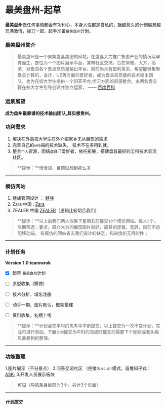 
# 最美盘州-起草

**最美盘州**做任何事情都会有功利心，本身人性都是自私的，酝酿愈久的计划越想越充满激情，操刀一起，起手准备`最美盘州`计划。
 


### 最美盘州简介

>最美盘州是一个聚集盘县美图的网站，在盘县大力推广旅游产业的情况写孕育而生，定位为一个图片展示平台，兼带社区交流。旨在简雅，大方，高清，对盘县各个景点高质量输出平台，目前尚未有盈利需求。希望能够集聚盘县计算机，设计，UE等方面的爱好者，成为盘县高质量的技术输出团队，也为在校大学生提供一个问答平台,学习方面的资源整合。由两名盘县籍在校大学生引导创建并独立运营，   —— [百度百科](https://zuimeipz.com)



### 远景展望
**成为盘州最靠谱的技术输出团队,其实想贵州。**


### 功利需求
1. 解决在外高校大学生在外介绍家乡无从展现的需求
2. 完善自己的`web`端的技术缺失， 技术不在多用到就。
3. 整合`个人`资源，团结`盘县`IT爱好者，依托拓展，搭建盘县最好的工科技术交流社区。

>  **提示：**慢慢加，目前就想到那么多

---

### 模仿网站
1. 魅族官网设计  ： [魅族](http://www.meizu.com/index.html)
2. Zara 中国 : [Zara](http://www.zara.cn/cn/)
3. ZEALER 中国 [ZEALER](http://www.zealer.com/)（逻辑比较切合我们）
 


>  **提示：**以上由我们两人收集下星期五前提交`10`个模仿网站。每人`5`个。后期筛选；要求，简介大方的展现图片就好，简易的逻辑，宽屏，目前不适配移动端。 有模仿的网站省去我们设计的缺乏，和进度的无目的性；

---

### 计划任务
**Version 1.0   teamwrok**

- [x] 起草 ` 最美盘州 `计划
- [ ] 原型收集（模仿）
- [ ] 技术分析，域名注册
- [ ] 动手一期，图片默认，框架搭建
- [ ] 资料收集，初期上线



>  **提示：**计划会在平时的思考中不断提交，以上提交为一次不变计划，完成可进行添加。下面`计划`提交为平时的完成时提交的需要下个星期或者头脑风暴想到的整理。

---

### 功能整理

1.图片展示（不分景点）
2.问答交流社区 （拒接`Discuz!`模式，首推知乎式：[ASK](http://ask.dcloud.net.cn/people/list/); 
3.开发人员展示板块

>**可见**（导航条目目前为3个。共计3个页面）



---

##### 计划提交
